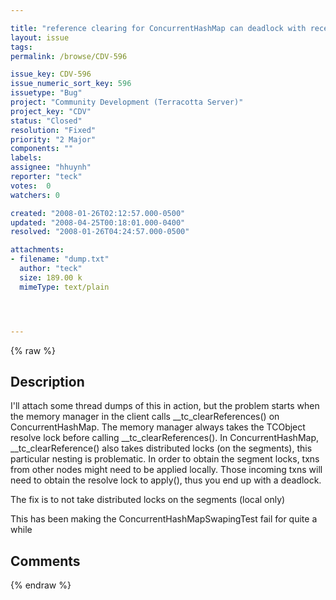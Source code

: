 ```yaml
---

title: "reference clearing for ConcurrentHashMap can deadlock with receive txn apply"
layout: issue
tags: 
permalink: /browse/CDV-596

issue_key: CDV-596
issue_numeric_sort_key: 596
issuetype: "Bug"
project: "Community Development (Terracotta Server)"
project_key: "CDV"
status: "Closed"
resolution: "Fixed"
priority: "2 Major"
components: ""
labels: 
assignee: "hhuynh"
reporter: "teck"
votes:  0
watchers: 0

created: "2008-01-26T02:12:57.000-0500"
updated: "2008-04-25T00:18:01.000-0400"
resolved: "2008-01-26T04:24:57.000-0500"

attachments:
- filename: "dump.txt"
  author: "teck"
  size: 189.00 k
  mimeType: text/plain




---
```


{% raw %}

## Description

<div markdown="1" class="description">

I'll attach some thread dumps of this in action, but the problem starts when the memory manager in the client calls \_\_tc\_clearReferences() on ConcurrentHashMap. The memory manager always takes the TCObject resolve lock before calling \_\_tc\_clearReferences(). In ConcurrentHashMap, \_\_tc\_clearReference() also takes distributed locks (on the segments), this particular nesting is problematic. In order to obtain the segment locks, txns from other nodes might need to be applied locally. Those incoming txns will need to obtain the resolve lock to apply(), thus you end up with a deadlock. 

The fix is to not take distributed locks on the segments (local only)

This has been making the ConcurrentHashMapSwapingTest fail for quite a while


</div>

## Comments



{% endraw %}
